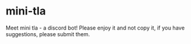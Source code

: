 # mini-tla
Meet mini tla - a discord bot!
Please enjoy it and not copy it, if you have suggestions, please submit them.
